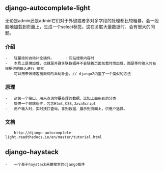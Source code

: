 ##  django-autocomplete-light

无论是admin还是admin它们对于外键或者多对多字段的处理都比较粗暴，会一股脑地加载到页面上，生成一个select标签。这在关联大量数据时，会有很大的问题。

### 介绍
    -   轻量级的自动补全插件。     ：网站搜索内容时
    -   本质上是懒加载，也就是外键关联数据并不会随着页面加载时而加载，而是等你输入时在根据你的输入进行 搜索
    -   可以用来做博客搜索词的自动补全。// django2内置了一个类似的方法
    
### 原理
    -   封装一个接口，用来查询你要处理的数据，比如上面用到的分类
    -   提供一个前端组件，包含Html,CSS,JavaScript
    -   用户输入时，实时接口查询，拿到数据，展示到页面上，供用户选择。
### 文档
    -   http://django-autocomplete-light.readthedocs.io/en/master/tutorial.html



##  django-haystack
    -   一个基于haystack来做搜索的django插件
    